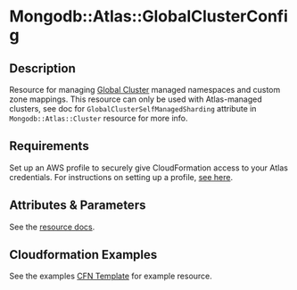 # Mongodb::Atlas::GlobalClusterConfig

## Description
Resource for managing [Global Cluster](https://www.mongodb.com/docs/atlas/reference/api-resources-spec/#tag/Global-Clusters) managed namespaces and custom zone mappings.
This resource can only be used with Atlas-managed clusters, see doc for `GlobalClusterSelfManagedSharding` attribute in `Mongodb::Atlas::Cluster` resource for more info.

## Requirements

Set up an AWS profile to securely give CloudFormation access to your Atlas credentials.
For instructions on setting up a profile, [see here](/README.md#mongodb-atlas-api-keys-credential-management).

## Attributes & Parameters

See the [resource docs](docs/README.md).

## Cloudformation Examples

See the examples [CFN Template](test/global-cluster-config.sample-template.yaml) for example resource.
